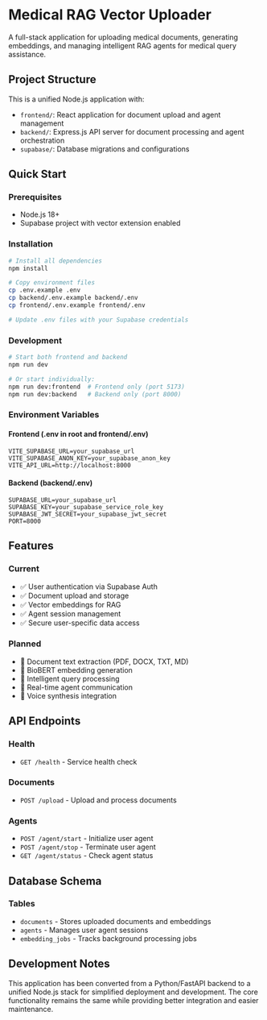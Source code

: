 # Medical RAG Vector Uploader

A full-stack application for uploading medical documents, generating embeddings, and managing intelligent RAG agents for medical query assistance.

## Project Structure

This is a unified Node.js application with:

- `frontend/`: React application for document upload and agent management
- `backend/`: Express.js API server for document processing and agent orchestration
- `supabase/`: Database migrations and configurations

## Quick Start

### Prerequisites
- Node.js 18+
- Supabase project with vector extension enabled

### Installation

```bash
# Install all dependencies
npm install

# Copy environment files
cp .env.example .env
cp backend/.env.example backend/.env
cp frontend/.env.example frontend/.env

# Update .env files with your Supabase credentials
```

### Development

```bash
# Start both frontend and backend
npm run dev

# Or start individually:
npm run dev:frontend  # Frontend only (port 5173)
npm run dev:backend   # Backend only (port 8000)
```

### Environment Variables

#### Frontend (.env in root and frontend/.env)
```
VITE_SUPABASE_URL=your_supabase_url
VITE_SUPABASE_ANON_KEY=your_supabase_anon_key
VITE_API_URL=http://localhost:8000
```

#### Backend (backend/.env)
```
SUPABASE_URL=your_supabase_url
SUPABASE_KEY=your_supabase_service_role_key
SUPABASE_JWT_SECRET=your_supabase_jwt_secret
PORT=8000
```

## Features

### Current
- ✅ User authentication via Supabase Auth
- ✅ Document upload and storage
- ✅ Vector embeddings for RAG
- ✅ Agent session management
- ✅ Secure user-specific data access

### Planned
- 🔄 Document text extraction (PDF, DOCX, TXT, MD)
- 🔄 BioBERT embedding generation
- 🔄 Intelligent query processing
- 🔄 Real-time agent communication
- 🔄 Voice synthesis integration

## API Endpoints

### Health
- `GET /health` - Service health check

### Documents
- `POST /upload` - Upload and process documents

### Agents
- `POST /agent/start` - Initialize user agent
- `POST /agent/stop` - Terminate user agent
- `GET /agent/status` - Check agent status

## Database Schema

### Tables
- `documents` - Stores uploaded documents and embeddings
- `agents` - Manages user agent sessions
- `embedding_jobs` - Tracks background processing jobs

## Development Notes

This application has been converted from a Python/FastAPI backend to a unified Node.js stack for simplified deployment and development. The core functionality remains the same while providing better integration and easier maintenance.